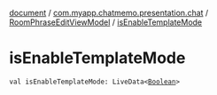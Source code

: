 [document](../../index.md) / [com.myapp.chatmemo.presentation.chat](../index.md) / [RoomPhraseEditViewModel](index.md) / [isEnableTemplateMode](./is-enable-template-mode.md)

# isEnableTemplateMode

`val isEnableTemplateMode: LiveData<`[`Boolean`](https://kotlinlang.org/api/latest/jvm/stdlib/kotlin/-boolean/index.html)`>`